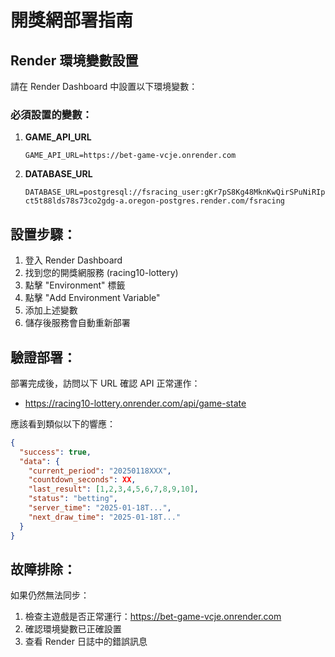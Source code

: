 # 開獎網部署指南

## Render 環境變數設置

請在 Render Dashboard 中設置以下環境變數：

### 必須設置的變數：

1. **GAME_API_URL**
   ```
   GAME_API_URL=https://bet-game-vcje.onrender.com
   ```

2. **DATABASE_URL**
   ```
   DATABASE_URL=postgresql://fsracing_user:gKr7pS8Kg48MknKwQirSPuNiRIpvLXhB@dpg-ct5t88lds78s73co2gdg-a.oregon-postgres.render.com/fsracing
   ```

## 設置步驟：

1. 登入 Render Dashboard
2. 找到您的開獎網服務 (racing10-lottery)
3. 點擊 "Environment" 標籤
4. 點擊 "Add Environment Variable"
5. 添加上述變數
6. 儲存後服務會自動重新部署

## 驗證部署：

部署完成後，訪問以下 URL 確認 API 正常運作：
- https://racing10-lottery.onrender.com/api/game-state

應該看到類似以下的響應：
```json
{
  "success": true,
  "data": {
    "current_period": "20250118XXX",
    "countdown_seconds": XX,
    "last_result": [1,2,3,4,5,6,7,8,9,10],
    "status": "betting",
    "server_time": "2025-01-18T...",
    "next_draw_time": "2025-01-18T..."
  }
}
```

## 故障排除：

如果仍然無法同步：
1. 檢查主遊戲是否正常運行：https://bet-game-vcje.onrender.com
2. 確認環境變數已正確設置
3. 查看 Render 日誌中的錯誤訊息